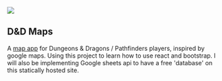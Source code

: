 ![](https://lh3.googleusercontent.com/RSKyW1gNYO1h1WwpSJSsQE_1ORTFzIVHreotFBrOhJA9o_52KVI_hhX6Y6vU8nG9iKqSZxT20Sl7mPi3X2b89rgvB_OKXbiEdQkfo7okCfTrTTGz66qeuPwpzWeEncQfG3t1Fvpvh8mQ_BU6om1K4blCbT-rIK1AfLuoMzjsDCSF_vy1cDggTaHskYhIRjJjfj1KsgsGUkWnkrMzc0-GxLAjJZp_yxxPnVtXu5Ai2x4qwAw_uTKQzfMnOY8Q2QHVsuV25O9dIiXrKDJ9PmFI5K3Z_A3sfkZjywpManrJipziYjdBIAGuw0Aof5OzyhZMsvXFLxIxypZ5lBIB_DAjtVXU9YFXbgl6TY-v1fUE7N68Da_YxNKsQrNKlESYNde-2xhGGoQ24MTpS_4yTpQG_SIqr55XTGEQGv-Ogs7j4bpQ_S6sLrP1_KnKWfJ6MV9mKoBs1rbLLfv2_Ie3UB_jNZEvr0ErfQyimKjZbsWkshU0FTiad2pZLRPuqymAJx-dAu7G-oT_GIaQHL6Dk7fK7uNAU3ox57AeTatKCjKhbOlZnYzFekdzwifRXTDUyZVi_yVUcbnv2NXyK5Ho6I4KJpnQUCZ4uyIdu77ABQ0nhlSjir812DJDG2VKGPO-2dFX88kzsyTMLQYThxnJtUSJjRG_=w1280-h640-no)

## D&D Maps

A [map app](https://katie-van.github.io/dnd-maps/) for Dungeons & Dragons / Pathfinders players, inspired by google maps. Using this project to learn how to use react and bootstrap. I will also be implementing Google sheets api to have a free 'database' on this statically hosted site.
